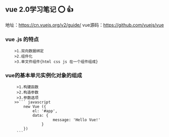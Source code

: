 ## vue 2.0学习笔记 :o: :+1:
地址：https://cn.vuejs.org/v2/guide/
vue源码：https://github.com/vuejs/vue
### vue .js    的特点
        >1.双向数据绑定
        >2.组件化
        >3.单文件组件{html css js 在一个组件组成}
### vue的基本单元实例化对象的组成
         >1.构建函数
         >2.构造参数
         >3.参数选项   
        >>``` javascript
            new Vue ({
                el: '#app',
                data: {
                         message: 'Hello Vue!'
                    }
            })     
         ```    